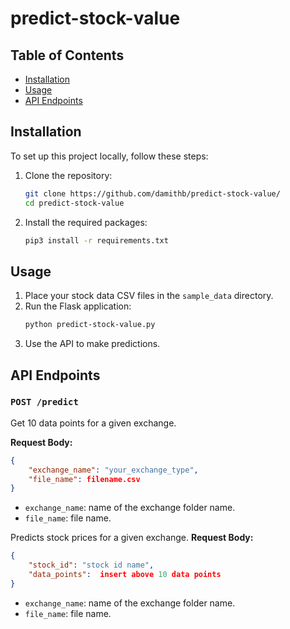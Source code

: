 # predict-stock-value

## Table of Contents
- [Installation](#installation)
- [Usage](#Usage)
- [API Endpoints](#api-endpoints)

## Installation
To set up this project locally, follow these steps:

1. Clone the repository:
   ```bash
   git clone https://github.com/damithb/predict-stock-value/
   cd predict-stock-value
   ```
2. Install the required packages:
   ```bash
   pip3 install -r requirements.txt
   ```

## Usage
1. Place your stock data CSV files in the `sample_data` directory.
2. Run the Flask application:
   ```bash
   python predict-stock-value.py
   ```
3. Use the API to make predictions.

## API Endpoints
### `POST /predict`
Get 10 data points for a given exchange.

**Request Body:**
```json
{
    "exchange_name": "your_exchange_type",
    "file_name": filename.csv
}
```

- `exchange_name`: name of the exchange folder name.
- `file_name`: file name.


Predicts stock prices for a given exchange.
**Request Body:**
```json
{
    "stock_id": "stock id name",
    "data_points":  insert above 10 data points
}
```

- `exchange_name`: name of the exchange folder name.
- `file_name`: file name.




